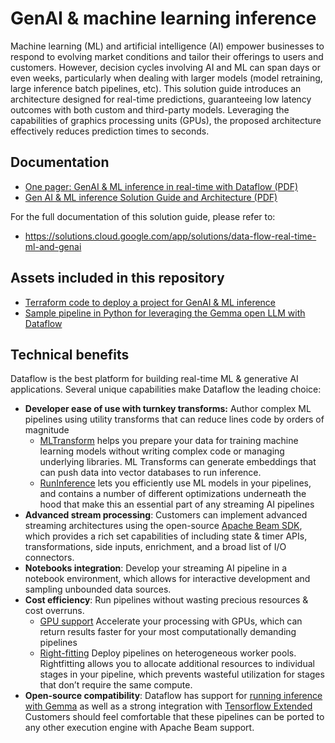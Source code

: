 # GenAI & machine learning inference

Machine learning (ML) and artificial intelligence (AI) empower businesses to respond to evolving
market conditions and tailor their offerings to users and customers. However, decision cycles
involving AI and ML can span days or even weeks, particularly when dealing with larger models
(model retraining, large inference batch pipelines, etc). This solution guide introduces an
architecture designed for real-time predictions, guaranteeing low latency outcomes with both custom
and third-party models. Leveraging the capabilities of graphics processing units (GPUs),
the proposed architecture effectively reduces prediction times to seconds.

## Documentation

- [One pager: GenAI & ML inference in real-time with Dataflow (PDF)](./one_pagers/genai_ml_dataflow_onepager.pdf)
- [Gen AI & ML inference Solution Guide and Architecture (PDF)](./guides/genai_ml_dataflow_guide.pdf)

For the full documentation of this solution guide, please refer to:

- https://solutions.cloud.google.com/app/solutions/data-flow-real-time-ml-and-genai

## Assets included in this repository

- [Terraform code to deploy a project for GenAI & ML inference](../terraform/ml_ai/)
- [Sample pipeline in Python for leveraging the Gemma open LLM with Dataflow](../pipelines/ml_ai_python/)

## Technical benefits

Dataflow is the best platform for building real-time ML & generative AI
applications. Several unique capabilities make Dataflow the leading choice:

- **Developer ease of use with turnkey transforms:** Author complex ML
  pipelines using utility transforms that can reduce lines code by orders of magnitude
  - [MLTransform](https://cloud.google.com/dataflow/docs/machine-learning/ml-preprocess-data)
    helps you prepare your data for training machine learning models without
    writing complex code or managing underlying libraries. ML Transforms can
    generate embeddings that can push data into vector databases to run
    inference.
  - [RunInference](https://beam.apache.org/documentation/ml/about-ml/#use-runinference)
    lets you efficiently use ML models in your pipelines, and contains a
    number of different optimizations underneath the hood that make this an
    essential part of any streaming AI pipelines
- **Advanced stream processing**: Customers can implement advanced streaming
  architectures using the open-source
  [Apache Beam SDK](https://beam.apache.org/get-started/), which provides a rich
  set capabilities of including state & timer APIs, transformations, side
  inputs, enrichment, and a broad list of I/O connectors.
- **Notebooks integration**: Develop your streaming AI pipeline in a
  notebook environment, which allows for interactive development and
  sampling unbounded data sources.
- **Cost efficiency**: Run pipelines without wasting precious resources &
  cost overruns.
  - [GPU support](https://cloud.google.com/dataflow/docs/gpu/gpu-support)
    Accelerate your processing with GPUs, which can return results faster
    for your most computationally demanding pipelines
  - [Right-fitting](https://cloud.google.com/dataflow/docs/guides/right-fitting)
    Deploy pipelines on heterogeneous worker pools. Rightfitting allows you
    to allocate additional resources to individual stages in your pipeline,
    which prevents wasteful utilization for stages that don’t require the
    same compute.
- **Open-source compatibility**: Dataflow has support for
  [running inference with Gemma](https://cloud.google.com/dataflow/docs/machine-learning/gemma)
  as well as a strong integration with
  [Tensorflow Extended](https://www.tensorflow.org/tfx)
  Customers should feel comfortable that these pipelines can be ported to
  any other execution engine with Apache Beam support.
